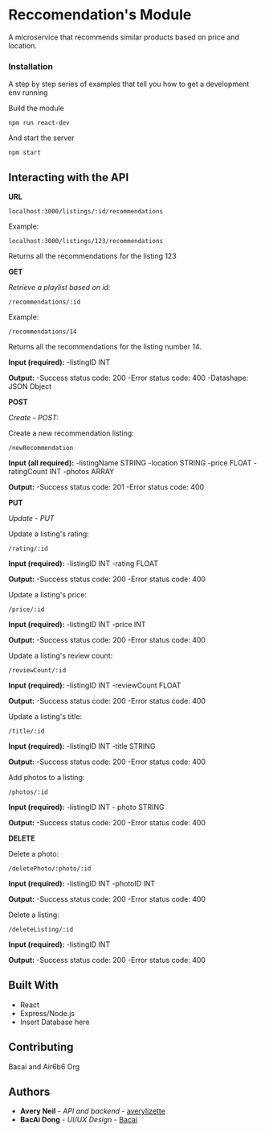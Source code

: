 # Reccomendation's Module

A microservice that recommends similar products based on price and location. 

### Installation

A step by step series of examples that tell you how to get a development env running

Build the module

```
npm run react-dev
```

And start the server

```
npm start
```


## Interacting with the API

**URL**
```
localhost:3000/listings/:id/recommendations 
```
Example: 

```
localhost:3000/listings/123/recommendations 
```
Returns all the recommendations for the listing 123



**GET**

*Retrieve a playlist based on id:*

```
/recommendations/:id
```

Example:

```
/recommendations/14
```
Returns all the recommendations for the listing number 14.

**Input (required):**
    -listingID INT

**Output:** 
    -Success status code: 200
    -Error status code: 400
    -Datashape: JSON Object

**POST**

*Create - POST:*

Create a new recommendation listing:

```
/newRecommendation 
```

**Input (all required):**
    -listingName STRING
    -location STRING
    -price FLOAT
    -ratingCount INT
    -photos ARRAY

**Output:**
    -Success status code: 201
    -Error status code: 400


**PUT**

*Update - PUT*

Update a listing's rating:
```
/rating/:id
```

**Input (required):**
    -listingID INT
    -rating FLOAT

**Output:**
    -Success status code: 200
    -Error status code: 400

Update a listing's price:
```
/price/:id
```

**Input (required):**
    -listingID INT
    -price INT

**Output:** 
    -Success status code: 200
    -Error status code: 400

Update a listing's review count:
```
/reviewCount/:id
```
**Input (required):**
    -listingID INT
    -reviewCount FLOAT

**Output:** 
    -Success status code: 200
    -Error status code: 400

Update a listing's title:
```
/title/:id
```
 **Input (required):**
    -listingID INT
    -title STRING

**Output:**
    -Success status code: 200
    -Error status code: 400


Add photos to a listing:
```
/photos/:id
```

**Input (required):**
    -listingID INT
    - photo STRING

**Output:** 
    -Success status code: 200
    -Error status code: 400

**DELETE**

Delete a photo:

```
/deletePhoto/:photo/:id
```

**Input (required):**
    -listingID INT
    -photoID INT

**Output:** 
    -Success status code: 200
    -Error status code: 400

Delete a listing:

```
/deleteListing/:id
```
**Input (required):**
    -listingID INT

**Output:**
    -Success status code: 200
    -Error status code: 400


## Built With

* React
* Express/Node.js
* Insert Database here

## Contributing

Bacai and Air6b6 Org

## Authors

* **Avery Neil** - *API and backend* - [averylizette](https://github.com/averylizette)
* **BacAi Dong** - *UI/UX Design* - [Bacai](https://github.com/dongb909)

